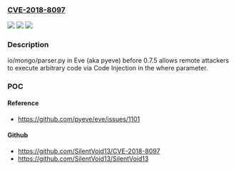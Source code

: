 ### [CVE-2018-8097](https://cve.mitre.org/cgi-bin/cvename.cgi?name=CVE-2018-8097)
![](https://img.shields.io/static/v1?label=Product&message=n%2Fa&color=blue)
![](https://img.shields.io/static/v1?label=Version&message=n%2Fa&color=blue)
![](https://img.shields.io/static/v1?label=Vulnerability&message=n%2Fa&color=brighgreen)

### Description

io/mongo/parser.py in Eve (aka pyeve) before 0.7.5 allows remote attackers to execute arbitrary code via Code Injection in the where parameter.

### POC

#### Reference
- https://github.com/pyeve/eve/issues/1101

#### Github
- https://github.com/SilentVoid13/CVE-2018-8097
- https://github.com/SilentVoid13/SilentVoid13

